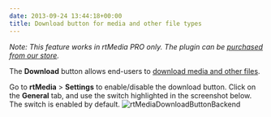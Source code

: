```yaml
---
date: 2013-09-24 13:44:18+00:00
title: Download button for media and other file types
---
```


_Note: This feature works in rtMedia PRO only. The plugin can be [purchased from our store](https://rtcamp.com/store/rtmedia-pro/)._

The **Download** button allows end-users to [download media and other files](https://rtcamp.com/rtmedia/docs/user/download-media-or-other-files/).

Go to **rtMedia** > **Settings** to enable/disable the download button. Click on the **General** tab, and use the switch highlighted in the screenshot below. The switch is enabled by default.
![rtMediaDownloadButtonBackend](https://rtcamp.com/wp-content/uploads/2013/09/rtMediaDownloadButtonBackend1.png)
